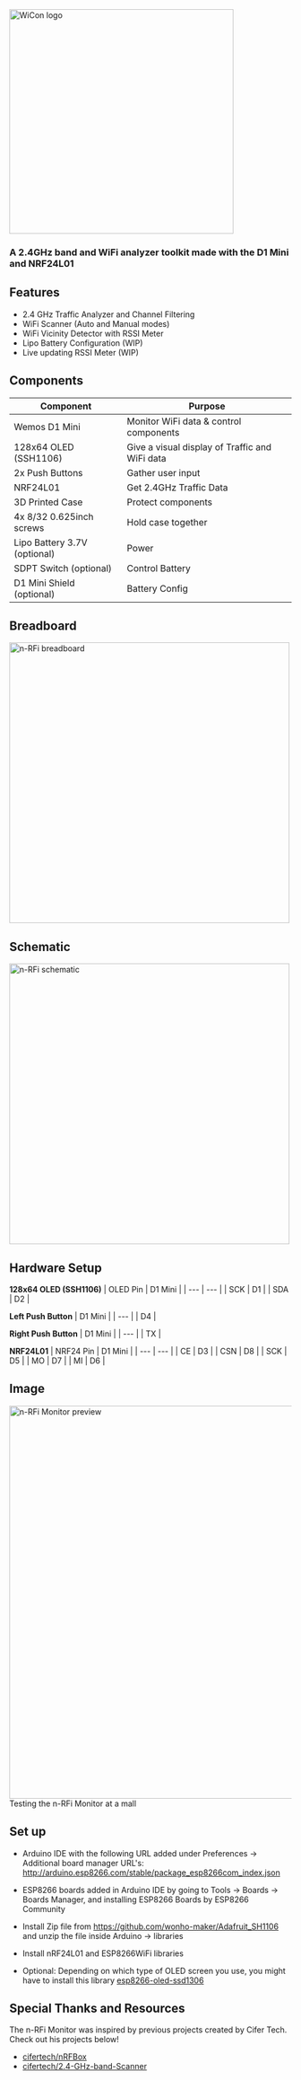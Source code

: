 <img src="https://github.com/angelina-tsuboi/nRFi-Monitor/blob/main/assets/logo_large.png" alt="WiCon logo" width="400"/>

### A 2.4GHz band and WiFi analyzer toolkit made with the D1 Mini and NRF24L01

## Features
- 2.4 GHz Traffic Analyzer and Channel Filtering
- WiFi Scanner (Auto and Manual modes)
- WiFi Vicinity Detector with RSSI Meter
- Lipo Battery Configuration (WIP)
- Live updating RSSI Meter (WIP)

## Components
| Component | Purpose |
| --- | --- |
| Wemos D1 Mini | Monitor WiFi data & control components
| 128x64 OLED (SSH1106) | Give a visual display of Traffic and WiFi data |
| 2x Push Buttons | Gather user input |
| NRF24L01 | Get 2.4GHz Traffic Data |
| 3D Printed Case  | Protect components |
| 4x 8/32 0.625inch screws  | Hold case together |
| Lipo Battery 3.7V (optional) | Power |
| SDPT Switch (optional) | Control Battery |
| D1 Mini Shield (optional) | Battery Config |

## Breadboard
<img src="https://github.com/angelina-tsuboi/nRFi-Monitor/blob/main/assets/breadboard.png" alt="n-RFi breadboard" width="500"/>

## Schematic
<img src="https://github.com/angelina-tsuboi/nRFi-Monitor/blob/main/assets/schematic.png" alt="n-RFi schematic" width="500"/>

## Hardware Setup
**128x64 OLED (SSH1106)** 
| OLED Pin | D1 Mini |
| --- | --- |
| SCK | D1 |
| SDA | D2 |

**Left Push Button** 
| D1 Mini |
| --- |
| D4 |

**Right Push Button** 
| D1 Mini |
| --- |
| TX |

**NRF24L01** 
| NRF24 Pin | D1 Mini |
| --- | --- |
| CE | D3 |
| CSN | D8 |
| SCK | D5 |
| MO | D7 |
| MI | D6 |

## Image
<img src="https://github.com/angelina-tsuboi/nRFi-Monitor/blob/main/assets/preview.png" alt="n-RFi Monitor preview" width="700"/>
Testing the n-RFi Monitor at a mall

## Set up
- Arduino IDE with the following URL added under Preferences -> Additional board manager URL's: http://arduino.esp8266.com/stable/package_esp8266com_index.json

- ESP8266 boards added in Arduino IDE by going to Tools -> Boards -> Boards Manager, and installing ESP8266 Boards by ESP8266 Community

- Install Zip file from https://github.com/wonho-maker/Adafruit_SH1106 and unzip the file inside Arduino -> libraries

- Install nRF24L01 and ESP8266WiFi libraries

- Optional: Depending on which type of OLED screen you use, you might have to install this library [esp8266-oled-ssd1306](https://github.com/ThingPulse/esp8266-oled-ssd1306)

## Special Thanks and Resources
The n-RFi Monitor was inspired by previous projects created by Cifer Tech. Check out his projects below!
- [cifertech/nRFBox](https://github.com/cifertech/nRFBox)
- [cifertech/2.4-GHz-band-Scanner](https://github.com/cifertech/2.4-GHz-band-Scanner)

